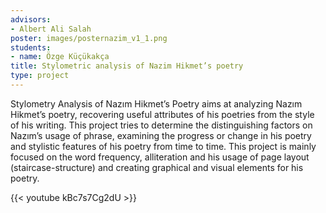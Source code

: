 ```yaml
---
advisors:
- Albert Ali Salah
poster: images/posternazim_v1_1.png
students:
- name: Özge Küçükakça
title: Stylometric analysis of Nazim Hikmet’s poetry
type: project
---
```


Stylometry Analysis of Nazım Hikmet’s Poetry aims at analyzing Nazım Hikmet’s poetry, recovering useful attributes of his poetries from the style of his writing. This project tries to determine the distinguishing factors on Nazım’s usage of phrase, examining the progress or change in his poetry and stylistic features of his poetry from time to time. This project is mainly focused on the word frequency, alliteration and his usage of page layout (staircase-structure) and creating graphical and visual elements for his poetry. 


{{< youtube kBc7s7Cg2dU >}}